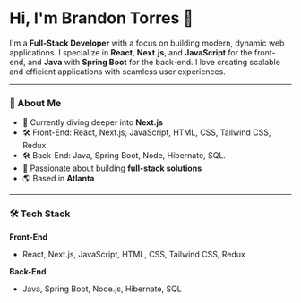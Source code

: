 # Hi, I'm Brandon Torres 👋

I'm a **Full-Stack Developer** with a focus on building modern, dynamic web applications. I specialize in **React**, **Next.js**, and **JavaScript** for the front-end, and **Java** with **Spring Boot** for the back-end. I love creating scalable and efficient applications with seamless user experiences.

---

### 🚀 About Me
- 🌱 Currently diving deeper into **Next.js**
- 🛠️ Front-End: React, Next.js, JavaScript, HTML, CSS, Tailwind CSS, Redux
- 🛠️ Back-End: Java, Spring Boot, Node, Hibernate, SQL.
- 🔄 Passionate about building **full-stack solutions**
- 🌎 Based in **Atlanta**

---

### 🛠️ Tech Stack
**Front-End**
- React, Next.js, JavaScript, HTML, CSS, Tailwind CSS, Redux

**Back-End**
- Java, Spring Boot, Node.js, Hibernate, SQL

